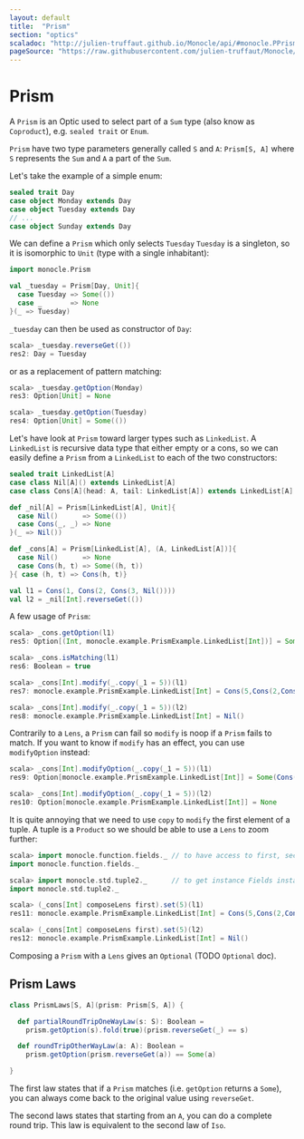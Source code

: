 ```yaml
---
layout: default
title:  "Prism"
section: "optics"
scaladoc: "http://julien-truffaut.github.io/Monocle/api/#monocle.PPrism"
pageSource: "https://raw.githubusercontent.com/julien-truffaut/Monocle/master/docs/src/main/tut/prism.md"
---
```

# Prism

A `Prism` is an Optic used to select part of a `Sum` type (also know as `Coproduct`), e.g. `sealed trait` or `Enum`.

`Prism` have two type parameters generally called `S` and `A`: `Prism[S, A]` where `S` represents the `Sum` and `A` a part of the `Sum`.

Let's take the example of a simple enum:

```scala
sealed trait Day
case object Monday extends Day
case object Tuesday extends Day
// ...
case object Sunday extends Day
```

We can define a `Prism` which only selects `Tuesday`
`Tuesday` is a singleton, so it is isomorphic to `Unit` (type with a single inhabitant):

```scala
import monocle.Prism

val _tuesday = Prism[Day, Unit]{
  case Tuesday => Some(())
  case _       => None
}(_ => Tuesday)
```

`_tuesday` can then be used as constructor of `Day`:

```scala
scala> _tuesday.reverseGet(())
res2: Day = Tuesday
```

or as a replacement of pattern matching:

```scala
scala> _tuesday.getOption(Monday)
res3: Option[Unit] = None

scala> _tuesday.getOption(Tuesday)
res4: Option[Unit] = Some(())
```

Let's have look at `Prism` toward larger types such as `LinkedList`.
A `LinkedList` is recursive data type that either empty or a cons, so we can easily define a `Prism` from a `LinkedList`
to each of the two constructors:

```scala
sealed trait LinkedList[A]
case class Nil[A]() extends LinkedList[A]
case class Cons[A](head: A, tail: LinkedList[A]) extends LinkedList[A]

def _nil[A] = Prism[LinkedList[A], Unit]{
  case Nil()      => Some(())
  case Cons(_, _) => None
}(_ => Nil())

def _cons[A] = Prism[LinkedList[A], (A, LinkedList[A])]{
  case Nil()      => None
  case Cons(h, t) => Some((h, t))
}{ case (h, t) => Cons(h, t)}
```




```scala
val l1 = Cons(1, Cons(2, Cons(3, Nil())))
val l2 = _nil[Int].reverseGet(())
```

A few usage of `Prism`:

```scala
scala> _cons.getOption(l1)
res5: Option[(Int, monocle.example.PrismExample.LinkedList[Int])] = Some((1,Cons(2,Cons(3,Nil()))))

scala> _cons.isMatching(l1)
res6: Boolean = true

scala> _cons[Int].modify(_.copy(_1 = 5))(l1)
res7: monocle.example.PrismExample.LinkedList[Int] = Cons(5,Cons(2,Cons(3,Nil())))

scala> _cons[Int].modify(_.copy(_1 = 5))(l2)
res8: monocle.example.PrismExample.LinkedList[Int] = Nil()
```

Contrarily to a `Lens`, a `Prism` can fail so `modify` is noop if a `Prism` fails to match. If you want to know if `modify`
has an effect, you can use `modifyOption` instead:

```scala
scala> _cons[Int].modifyOption(_.copy(_1 = 5))(l1)
res9: Option[monocle.example.PrismExample.LinkedList[Int]] = Some(Cons(5,Cons(2,Cons(3,Nil()))))

scala> _cons[Int].modifyOption(_.copy(_1 = 5))(l2)
res10: Option[monocle.example.PrismExample.LinkedList[Int]] = None
```

It is quite annoying that we need to use `copy` to `modify` the first element of a tuple. A tuple is a `Product` so we
should be able to use a `Lens` to zoom further:

```scala
scala> import monocle.function.fields._ // to have access to first, second, ...
import monocle.function.fields._

scala> import monocle.std.tuple2._      // to get instance Fields instance for Tuple2
import monocle.std.tuple2._

scala> (_cons[Int] composeLens first).set(5)(l1)
res11: monocle.example.PrismExample.LinkedList[Int] = Cons(5,Cons(2,Cons(3,Nil())))

scala> (_cons[Int] composeLens first).set(5)(l2)
res12: monocle.example.PrismExample.LinkedList[Int] = Nil()
```

Composing a `Prism` with a `Lens` gives an `Optional` (TODO `Optional` doc).

## Prism Laws

```scala
class PrismLaws[S, A](prism: Prism[S, A]) {

  def partialRoundTripOneWayLaw(s: S): Boolean =
    prism.getOption(s).fold(true)(prism.reverseGet(_) == s)

  def roundTripOtherWayLaw(a: A): Boolean =
    prism.getOption(prism.reverseGet(a)) == Some(a)

}
```

The first law states that if a `Prism` matches (i.e. `getOption` returns a `Some`), you can always come back
to the original value using `reverseGet`.

The second laws states that starting from an `A`, you can do a complete round trip. This law is equivalent to the
second law of `Iso`.
